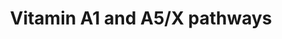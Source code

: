 ---
annotations:
- id: PW:0000135
  parent: classic metabolic pathway
  type: Pathway Ontology
  value: metabolic pathway of cofactors, vitamins, nutrients
- id: PW:0000141
  parent: classic metabolic pathway
  type: Pathway Ontology
  value: retinol metabolic pathway
- id: PW:0001116
  parent: signaling pathway
  type: Pathway Ontology
  value: vitamin A and metabolites signaling pathway
authors:
- Egonw
- AlexanderPico
citedin: ''
communities: []
description: Vitamin A5/X pathway which shows how our food results in precursors from
  which Vitamin A5/X (9CBC, 9CDHBC, 9CDHROL-ES and 9CDKHROL) is metabolized which
  is converted into Vitamin A5/X acid (9CDHRA) which binds to RXR.
last-edited: 2023-12-13
ndex: null
organisms:
- Homo sapiens
redirect_from:
- /index.php/Pathway:WP010
- /instance/WP010
- /instance/WP010_20231104
revision: '20231104'
schema-jsonld:
- '@context': https://schema.org/
  '@id': https://wikipathways.github.io/pathways/WP010.html
  '@type': Dataset
  creator:
    '@type': Organization
    name: WikiPathways
  description: Vitamin A5/X pathway which shows how our food results in precursors
    from which Vitamin A5/X (9CBC, 9CDHBC, 9CDHROL-ES and 9CDKHROL) is metabolized
    which is converted into Vitamin A5/X acid (9CDHRA) which binds to RXR.
  keywords:
  - 9CBC
  - 9CDHBC
  - 9CDHRA
  - 9CDHRA-ES
  - 9CDHROL
  - 9CDHROL-ES
  - ATBC
  - ATRA
  - ATRAL
  - ATROL
  - ATROL-ES
  - RARa
  - RARb
  - RARg
  - RXRa
  - RXRb
  - RXRc
  license: CC0
  name: Vitamin A1 and A5/X pathways
seo: CreativeWork
title: Vitamin A1 and A5/X pathways
wpid: WP010
---